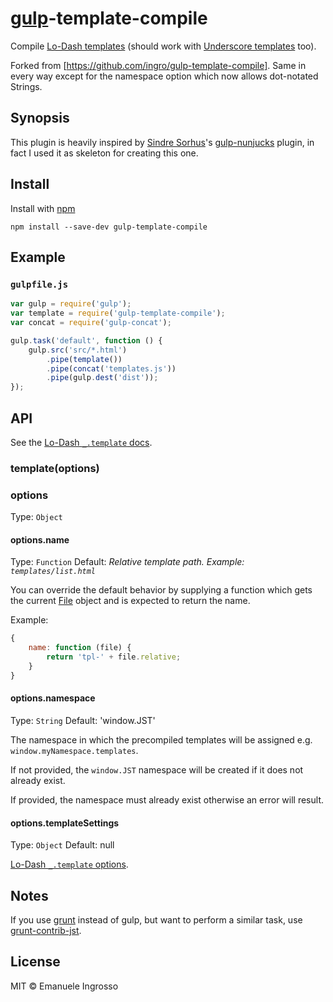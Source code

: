 # [gulp](https://github.com/wearefractal/gulp)-template-compile

Compile [Lo-Dash templates](http://lodash.com/docs#template) (should work with [Underscore templates](http://underscorejs.org/#template) too).

Forked from [https://github.com/ingro/gulp-template-compile]. Same in every way except for the namespace option which now allows dot-notated Strings.

## Synopsis

This plugin is heavily inspired by [Sindre Sorhus](https://github.com/sindresorhus)'s [gulp-nunjucks](https://github.com/sindresorhus/gulp-nunjucks) plugin, in fact I used it as skeleton for creating this one.

## Install

Install with [npm](https://www.npmjs.org/package/gulp-template-compile)

```
npm install --save-dev gulp-template-compile
```

## Example

### `gulpfile.js`

```js
var gulp = require('gulp');
var template = require('gulp-template-compile');
var concat = require('gulp-concat');

gulp.task('default', function () {
	gulp.src('src/*.html')
		.pipe(template())
		.pipe(concat('templates.js'))
		.pipe(gulp.dest('dist'));
});
```

## API

See the [Lo-Dash `_.template` docs](http://lodash.com/docs#template).


### template(options)

### options

Type: `Object`

#### options.name

Type: `Function`
Default: *Relative template path. Example: `templates/list.html`*

You can override the default behavior by supplying a function which gets the current [File](https://github.com/wearefractal/vinyl#constructoroptions) object and is expected to return the name.

Example:

```js
{
	name: function (file) {
		return 'tpl-' + file.relative;
	}
}
```

#### options.namespace
Type: `String`
Default: 'window.JST'

The namespace in which the precompiled templates will be assigned e.g. `window.myNamespace.templates`.

If not provided, the `window.JST` namespace will be created if it does not already exist.

If provided, the namespace must already exist otherwise an error will result.


#### options.templateSettings
Type: `Object`
Default: null

[Lo-Dash `_.template` options](http://lodash.com/docs#template).


## Notes

If you use [grunt](http://gruntjs.com) instead of gulp, but want to perform a similar task, use [grunt-contrib-jst](https://github.com/gruntjs/grunt-contrib-jst).


## License

MIT © Emanuele Ingrosso